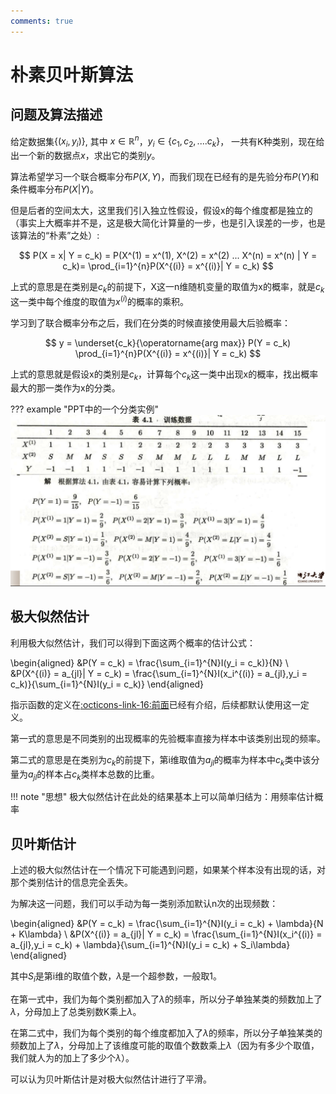 ```yaml
---
comments: true
---
```


# 朴素贝叶斯算法

## 问题及算法描述

给定数据集$\{(x_i,y_i)\}$, 其中 $x \in \mathbb{R}^n$，$y_i \in \{ c_1,c_2,....c_k\}$， 一共有K种类别，现在给出一个新的数据点$x$，求出它的类别$y$。

算法希望学习一个联合概率分布$P(X,Y)$，而我们现在已经有的是先验分布$P(Y)$和条件概率分布$P(X|Y)$。

但是后者的空间太大，这里我们引入独立性假设，假设x的每个维度都是独立的（事实上大概率并不是，这是极大简化计算量的一步，也是引入误差的一步，也是该算法的“朴素”之处）:

$$
    P(X = x| Y = c_k) = P(X^(1) = x^(1), X^(2) = x^(2) ... X^(n) = x^(n) | Y = c_k)=  \prod_{i=1}^{n}P(X^{(i)} = x^{(i)}| Y = c_k)
$$

上式的意思是在类别是$c_k$的前提下，X这一n维随机变量的取值为x的概率，就是$c_k$这一类中每个维度的取值为$x^{(i)}$的概率的乘积。

学习到了联合概率分布之后，我们在分类的时候直接使用最大后验概率：

$$
    y = \underset{c_k}{\operatorname{arg max}} P(Y = c_k) \prod_{i=1}^{n}P(X^{(i)} = x^{(i)}| Y = c_k)
$$ 

上式的意思就是假设x的类别是$c_k$，计算每个$c_k$这一类中出现x的概率，找出概率最大的那一类作为x的分类。

??? example "PPT中的一个分类实例"
    ![](images/Naive_Bayesian/2023-11-21-16-12-56.png#pic)

## 极大似然估计

利用极大似然估计，我们可以得到下面这两个概率的估计公式：

\begin{aligned}
    &P(Y = c_k) = \frac{\sum_{i=1}^{N}I(y_i = c_k)}{N} \\
    &P(X^{(i)} = a_{jl}| Y = c_k) = \frac{\sum_{i=1}^{N}I(x_i^{(i)} = a_{jl},y_i = c_k)}{\sum_{i=1}^{N}I(y_i = c_k)}
\end{aligned}

指示函数的定义在[:octicons-link-16:前面](https://stormckey.github.io/Note/Data%20Modeling/KNN/#_1)已经有介绍，后续都默认使用这一定义。

第一式的意思是不同类别的出现概率的先验概率直接为样本中该类别出现的频率。   

第二式的意思是在类别为$c_k$的前提下，第i维取值为$a_{jl}$的概率为样本中$c_k$类中该分量为$a_{jl}$的样本占$c_k$类样本总数的比重。  

!!! note "思想"
    极大似然估计在此处的结果基本上可以简单归结为：用频率估计概率

## 贝叶斯估计

上述的极大似然估计在一个情况下可能遇到问题，如果某个样本没有出现的话，对那个类别估计的信息完全丢失。

为解决这一问题，我们可以手动为每一类别添加默认n次的出现频数：

\begin{aligned}
    &P(Y = c_k) = \frac{\sum_{i=1}^{N}I(y_i = c_k) + \lambda}{N + K\lambda} \\
    &P(X^{(i)} = a_{jl}| Y = c_k) = \frac{\sum_{i=1}^{N}I(x_i^{(i)} = a_{jl},y_i = c_k) + \lambda}{\sum_{i=1}^{N}I(y_i = c_k) + S_i\lambda}
\end{aligned}

其中$S_i$是第i维的取值个数，$\lambda$是一个超参数，一般取1。

在第一式中，我们为每个类别都加入了$\lambda$的频率，所以分子单独某类的频数加上了$\lambda$，分母加上了总类别数K乘上$\lambda$。

在第二式中，我们为每个类别的每个维度都加入了$\lambda$的频率，所以分子单独某类的频数加上了$\lambda$，分母加上了该维度可能的取值个数数乘上$\lambda$（因为有多少个取值，我们就人为的加上了多少个$\lambda$）。

可以认为贝叶斯估计是对极大似然估计进行了平滑。


